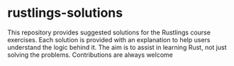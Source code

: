 # rustlings-solutions
This repository provides suggested solutions for the Rustlings course exercises. Each solution is provided with an explanation to help users understand the logic behind it. The aim is to assist in learning Rust, not just solving the problems. Contributions are always welcome
